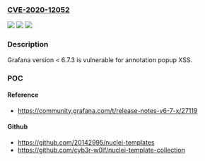 ### [CVE-2020-12052](https://cve.mitre.org/cgi-bin/cvename.cgi?name=CVE-2020-12052)
![](https://img.shields.io/static/v1?label=Product&message=n%2Fa&color=blue)
![](https://img.shields.io/static/v1?label=Version&message=n%2Fa&color=blue)
![](https://img.shields.io/static/v1?label=Vulnerability&message=n%2Fa&color=brighgreen)

### Description

Grafana version < 6.7.3 is vulnerable for annotation popup XSS.

### POC

#### Reference
- https://community.grafana.com/t/release-notes-v6-7-x/27119

#### Github
- https://github.com/20142995/nuclei-templates
- https://github.com/cyb3r-w0lf/nuclei-template-collection

